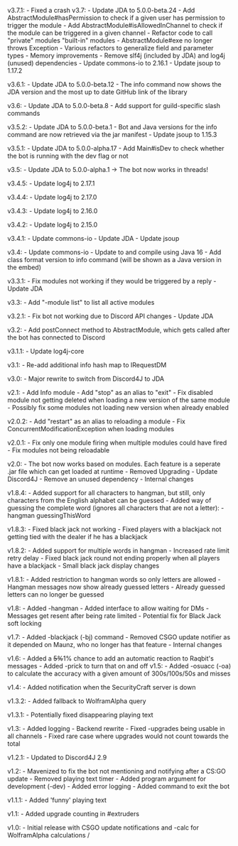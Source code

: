 v3.7.1:	- Fixed a crash
v3.7:	- Update JDA to 5.0.0-beta.24
		- Add AbstractModule#hasPermission to check if a given user has permission to trigger the module
		- Add AbstractModule#isAllowedInChannel to check if the module can be triggered in a given channel
		- Refactor code to call "private" modules "built-in" modules
		- AbstractModule#exe no longer throws Exception
		- Various refactors to generalize field and parameter types
		- Memory improvements
		- Remove slf4j (included by JDA) and log4j (unused) dependencies
		- Update commons-io to 2.16.1
		- Update jsoup to 1.17.2

v3.6.1:	- Update JDA to 5.0.0-beta.12
		- The info command now shows the JDA version and the most up to date GitHub link of the library

v3.6:	- Update JDA to 5.0.0-beta.8
		- Add support for guild-specific slash commands

v3.5.2:	- Update JDA to 5.0.0-beta.1
		- Bot and Java versions for the info command are now retrieved via the jar manifest
		- Update jsoup to 1.15.3

v3.5.1:	- Update JDA to 5.0.0-alpha.17
		- Add Main#isDev to check whether the bot is running with the dev flag or not

v3.5:	- Update JDA to 5.0.0-alpha.1
			-> The bot now works in threads!

v3.4.5: - Update log4j to 2.17.1

v3.4.4: - Update log4j to 2.17.0

v3.4.3: - Update log4j to 2.16.0

v3.4.2: - Update log4j to 2.15.0

v3.4.1:	- Update commons-io
		- Update JDA
		- Update jsoup

v3.4:	- Update commons-io
		- Update to and compile using Java 16
		- Add class format version to info command (will be shown as a Java version in the embed)

v3.3.1:	- Fix modules not working if they would be triggered by a reply
		- Update JDA

v3.3:	- Add "-module list" to list all active modules

v3.2.1:	- Fix bot not working due to Discord API changes
		- Update JDA

v3.2:	- Add postConnect method to AbstractModule, which gets called after the bot has connected to Discord

v3.1.1:	- Update log4j-core

v3.1:	- Re-add additional info hash map to IRequestDM

v3.0:	- Major rewrite to switch from Discord4J to JDA

v2.1:   - Add Info module
		- Add "stop" as an alias to "exit"
		- Fix disabled module not getting deleted when loading a new version of the same module
		- Possibly fix some modules not loading new version when already enabled

v2.0.2: - Add "restart" as an alias to reloading a module
		- Fix ConcurrentModificationException when loading modules

v2.0.1: - Fix only one module firing when multiple modules could have fired
		- Fix modules not being reloadable

v2.0:	- The bot now works based on modules. Each feature is a seperate .jar file which can get loaded at runtime
 		- Removed Upgrading
 		- Update Discord4J
 		- Remove an unused dependency
 		- Internal changes
 
v1.8.4:	- Added support for all characters to hangman, but still, only characters from the English alphabet can be guessed
 		- Added way of guessing the complete word (ignores all characters that are not a letter): -hangman guessingThisWord
 
v1.8.3:	- Fixed black jack not working
 		- Fixed players with a blackjack not getting tied with the dealer if he has a blackjack
 
v1.8.2:	- Added support for multiple words in hangman
 		- Increased rate limit retry delay
 		- Fixed black jack round not ending properly when all players have a blackjack
 		- Small black jack display changes
 
v1.8.1:	- Added restriction to hangman words so only letters are allowed
 		- Hangman messages now show already guessed letters
 		- Already guessed letters can no longer be guessed
 
v1.8:	- Added -hangman
 		- Added interface to allow waiting for DMs
 		- Messages get resent after being rate limited
 		- Potential fix for Black Jack soft locking
 
v1.7:	- Added -blackjack (-bj) command
 		- Removed CSGO update notifier as it depended on Maunz, who no longer has that feature
 		- Internal changes
 
v1.6:	- Added a ~~5%~~1% chance to add an automatic reaction to Raqbit's messages
 		- Added -prick to turn that on and off
v1.5:	- Added -osuacc (-oa) to calculate the accuracy with a given amount of 300s/100s/50s and misses
 
v1.4:	- Added notification when the SecurityCraft server is down
 
v1.3.2: - Added fallback to WolframAlpha query
 
v1.3.1:	- Potentially fixed disappearing playing text
 
v1.3:	- Added logging
 		- Backend rewrite
 		- Fixed -upgrades being usable in all channels
 		- Fixed rare case where upgrades would not count towards the total
 
v1.2.1:	- Updated to Discord4J 2.9
 
v1.2:	- Mavenized to fix the bot not mentioning and notifying after a CS:GO update
 		- Removed playing text timer
 		- Added program argument for development (-dev)
 		- Added error logging
 		- Added command to exit the bot
 
v1.1.1:	- Added 'funny' playing text
 
v1.1: 	- Added upgrade counting in #extruders
 
v1.0: 	- Initial release with CSGO update notifications and -calc for WolframAlpha calculations
 /